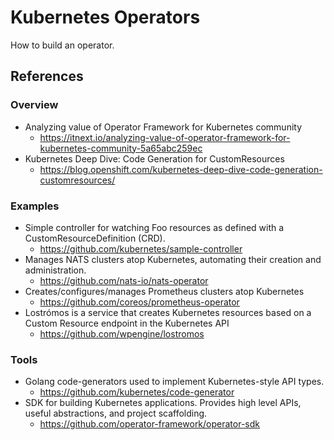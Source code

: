 # Kubernetes Operators
How to build an operator.

## References

### Overview
* Analyzing value of Operator Framework for Kubernetes community
  * https://itnext.io/analyzing-value-of-operator-framework-for-kubernetes-community-5a65abc259ec
* Kubernetes Deep Dive: Code Generation for CustomResources
  * https://blog.openshift.com/kubernetes-deep-dive-code-generation-customresources/

### Examples
* Simple controller for watching Foo resources as defined with a CustomResourceDefinition (CRD).
  * https://github.com/kubernetes/sample-controller
* Manages NATS clusters atop Kubernetes, automating their creation and administration.
  * https://github.com/nats-io/nats-operator
* Creates/configures/manages Prometheus clusters atop Kubernetes
  * https://github.com/coreos/prometheus-operator
* Lostrómos is a service that creates Kubernetes resources based on a Custom Resource endpoint in the Kubernetes API
  * https://github.com/wpengine/lostromos

### Tools
* Golang code-generators used to implement Kubernetes-style API types.
  * https://github.com/kubernetes/code-generator
* SDK for building Kubernetes applications. Provides high level APIs, useful abstractions, and project scaffolding.
  * https://github.com/operator-framework/operator-sdk
